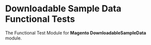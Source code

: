 # Downloadable Sample Data Functional Tests

The Functional Test Module for **Magento DownloadableSampleData** module.
